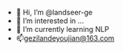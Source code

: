 - 👋 Hi, I’m @landseer-ge
- 👀 I’m interested in ...
- 🌱 I’m currently learning  NLP
- 📫gezilandeyoujian@163.com
